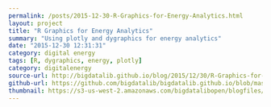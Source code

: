```yaml
---
permalink: /posts/2015-12-30-R-Graphics-for-Energy-Analytics.html
layout: project
title: "R Graphics for Energy Analytics"
summary: "Using plotly and dygraphics for energy analytics"  
date: "2015-12-30 12:31:31"
category: digital energy
tags: [R, dygraphics, energy, plotly]
category: digitalenergy
source-url: http://bigdatalib.github.io/blog/2015/12/30/R-Graphics-for-Energy-Analytics/
github-url: https://github.com/bigdatalib/bigdatalib.github.io/blob/master/_posts/2015-12-30-R-Graphics-for-Energy-Analytics.html
thumbnail: https://s3-us-west-2.amazonaws.com/bigdatalibopen/blogfiles/plotlypost.png
---
```

